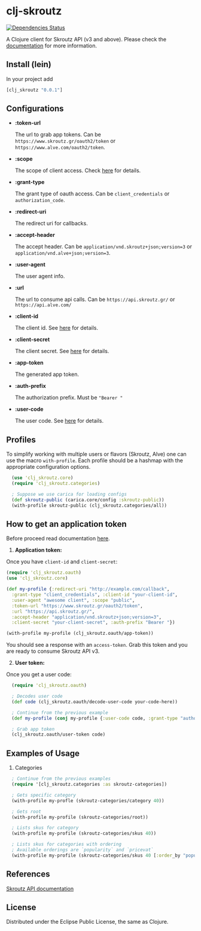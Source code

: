 # clj-skroutz
[![Dependencies Status](https://versions.deps.co/skroutz/clj-skroutz/status.svg)](https://versions.deps.co/skroutz/clj-skroutz)

A Clojure client for Skroutz API (v3 and above).
Please check the [documentation](http://developer.skroutz.gr/api/v3/) for more
information.

## Install (lein)

In your project add
```clojure
[clj_skroutz "0.0.1"]
````

## Configurations

* __:token-url__

  The url to grab app tokens. Can be `https://www.skroutz.gr/oauth2/token` or
  `https://www.alve.com/oauth2/token`.

* __:scope__

  The scope of client access. Check [here](http://developer.skroutz.gr/authorization/permissions/)
  for details.

* __:grant-type__

  The grant type of oauth access. Can be `client_credentials` or `authorization_code`.

* __:redirect-uri__

  The redirect uri for callbacks.

* __:accept-header__

  The accept header. Can be `application/vnd.skroutz+json;version=3` or
  `application/vnd.alve+json;version=3`.

* __:user-agent__

  The user agent info.

* __:url__

  The url to consume api calls. Can be `https://api.skroutz.gr/` or `https://api.alve.com/`

* __:client-id__

  The client id. See [here](http://developer.skroutz.gr/authorization/) for details.

* __:client-secret__

  The client secret. See [here](http://developer.skroutz.gr/authorization/) for details.

* __:app-token__

  The generated app token.

* __:auth-prefix__

  The authorization prefix. Must be `"Bearer "`

* __:user-code__

  The user code. See [here](http://developer.skroutz.gr/authorization/) for details.

## Profiles

To simplify working with multiple users or flavors (Skroutz, Alve) one can use
the macro `with-profile`. Each profile should be a hashmap with the appropriate
configuration options.

```clojure
  (use 'clj_skroutz.core)
  (require 'clj_skroutz.categories)

  ; Suppose we use carica for loading configs
  (def skroutz-public (carica.core/config :skroutz-public))
  (with-profile skroutz-public (clj_skroutz.categories/all))
```

## How to get an application token

Before proceed read documentation [here](http://developer.skroutz.gr/authorization/flows/).

1. __Application token:__

  Once you have `client-id` and `client-secret`:

  ```clojure
  (require 'clj_skroutz.oauth)
  (use 'clj_skroutz.core)

  (def my-profile {:redirect-uri "http://example.com/callback",
    :grant-type "client_credentials", :client-id "your-client-id",
    :user-agent "awesome client", :scope "public",
    :token-url "https://www.skroutz.gr/oauth2/token",
    :url "https://api.skroutz.gr/",
    :accept-header "application/vnd.skroutz+json;version=3",
    :client-secret "your-client-secret", :auth-prefix "Bearer "})

  (with-profile my-profile (clj_skroutz.oauth/app-token))  
  ```

  You should see a response with an `access-token`. Grab this token and you are
  ready to consume Skroutz API v3.

2. __User token:__

 Once you get a user code:

 ```clojure
   (require 'clj_skroutz.oauth)

   ; Decodes user code
   (def code (clj_skroutz.oauth/decode-user-code your-code-here))

   ; Continue from the previous example
   (def my-profile (conj my-profile {:user-code code, :grant-type "authorization_code"}))

   ; Grab app token
   (clj_skroutz.oauth/user-token code)
 ```

## Examples of Usage

1. Categories

```clojure
  ; Continue from the previous examples
  (require '[clj_skroutz.categories :as skroutz-categories])

  ; Gets specific category
  (with-profile my-profle (skroutz-categories/category 40))

  ; Gets root
  (with-profile my-profile (skroutz-categories/root))

  ; Lists skus for category
  (with-profile my-profile (skroutz-categories/skus 40))

  ; Lists skus for categories with ordering
  ; Available orderings are `popularity` and `pricevat`
  (with-profile my-profile (skroutz-categories/skus 40 [:order_by "popularity" :order_dir "desc"]))
```

## References

[Skroutz API documentation](http://developer.skroutz.gr/api/v3/)

## License

Distributed under the Eclipse Public License, the same as Clojure.
